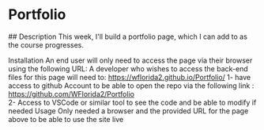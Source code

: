 # Portfolio

## Description
This week, I'll build a portfolio page, which I can add to as the course progresses.

Installation
An end user will only need to access the page via their browser using the following URL: 
A developer who wishes to access the back-end files for this page will need to: https://wflorida2.github.io/Portfolio/
1- have access to github Account to be able to open the repo via the following link : https://github.com/WFlorida2/Portfolio  
2- Access to VSCode or similar tool to see the code and be able to modify if needed
Usage
Only needed a browser and the provided URL for the page above to be able to use the site live
